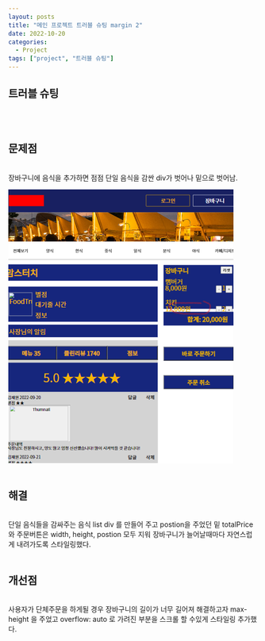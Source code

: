 ```yaml
---
layout: posts
title: "메인 프로젝트 트러블 슈팅 margin 2"
date: 2022-10-20
categories:
  - Project
tags: ["project", "트러블 슈팅"]
---
```


## 트러블 슈팅

<br>
<br>

## 문제점

<br>
장바구니에 음식을 추가하면 점점 단일 음식을 감싼 div가 벗어나 밑으로 벗어남.
<br>

![troubleShooting2.png](/blog/assets/img/troubleShooting2.png)
<br>
<br>

## 해결

<br>
단일 음식들을 감싸주는 음식 list div 를 만들어 주고 postion을 주었던 밑 totalPrice 와 주문버튼은 width, height, postion 모두 지워 장바구니가 늘어날때마다 자연스럽게 내려가도록 스타일링했다.

<br>
<br>

## 개선점

<br>
사용자가 단체주문을 하게될 경우 장바구니의 길이가 너무 길어져 해결하고자 max-height 을 주었고 overflow: auto 로 가려진 부분을 스크롤 할 수있게 스타일링 추가했다.
